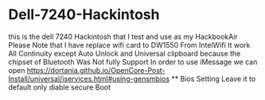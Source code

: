 # Dell-7240-Hackintosh
this is the dell 7240 Hackintosh that I test and use as my HackbookAir
Please Note that I have replace wifi card to DW1550 From IntelWifi It work All Continuity except Auto Unlock and Universal clipboard because the chipset of Bluetooth
Was Not fully Support
In order to use iMessage we can open https://dortania.github.io/OpenCore-Post-Install/universal/iservices.html#using-gensmbios 
** Bios Setting Leave it to default only diable secure Boot

